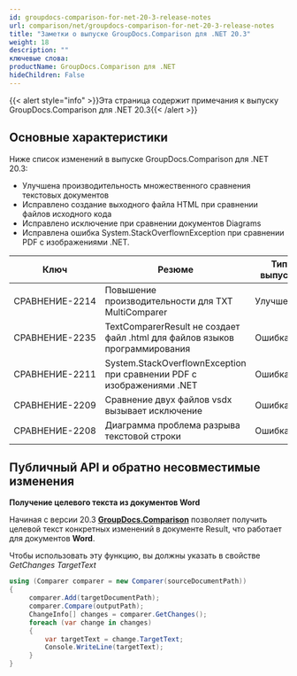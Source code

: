 ```yaml
---
id: groupdocs-comparison-for-net-20-3-release-notes
url: comparison/net/groupdocs-comparison-for-net-20-3-release-notes
title: "Заметки о выпуске GroupDocs.Comparison для .NET 20.3"
weight: 18
description: ""
ключевые слова:
productName: GroupDocs.Comparison для .NET
hideChildren: False
---
```

{{< alert style="info" >}}Эта страница содержит примечания к выпуску GroupDocs.Comparison для .NET 20.3{{< /alert >}}

## Основные характеристики

Ниже список изменений в выпуске GroupDocs.Comparison для .NET 20.3:

* Улучшена производительность множественного сравнения текстовых документов
* Исправлено создание выходного файла HTML при сравнении файлов исходного кода
* Исправлено исключение при сравнении документов Diagrams
* Исправлена ошибка System.StackOverflownException при сравнении PDF с изображениями .NET.

| Ключ | Резюме | Тип выпуска |
| --- | --- | --- |
| СРАВНЕНИЕ-2214 | Повышение производительности для TXT MultiComparer | Улучшение |
| СРАВНЕНИЕ-2235 | TextComparerResult не создает файл .html для файлов языков программирования | Ошибка |
| СРАВНЕНИЕ-2211 | System.StackOverflownException при сравнении PDF с изображениями .NET | Ошибка |
| СРАВНЕНИЕ-2209 | Сравнение двух файлов vsdx вызывает исключение | Ошибка |
| СРАВНЕНИЕ-2208 | Диаграмма проблема разрыва текстовой строки | Ошибка |

## Публичный API и обратно несовместимые изменения

**Получение целевого текста из документов Word**

Начиная с версии 20.3 **[GroupDocs.Comparison](https://products.groupdocs.com/comparison/net)** позволяет получить целевой текст конкретных изменений в документе Result, что работает для документов **Word**.

Чтобы использовать эту функцию, вы должны указать в свойстве *GetChanges TargetText*

```csharp
using (Comparer comparer = new Comparer(sourceDocumentPath))
{
     comparer.Add(targetDocumentPath);
     comparer.Compare(outputPath);
     ChangeInfo[] changes = comparer.GetChanges();
     foreach (var change in changes)
     {
         var targetText = change.TargetText;
         Console.WriteLine(targetText);
     }
}
```

